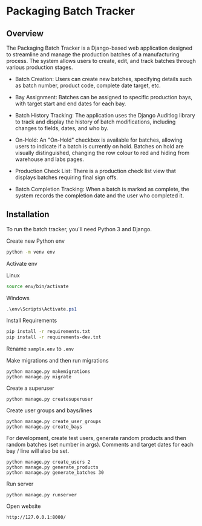 # Packaging Batch Tracker

## Overview

The Packaging Batch Tracker is a Django-based web application designed to streamline and manage the production batches of a manufacturing process. The system allows users to create, edit, and track batches through various production stages.

* Batch Creation: Users can create new batches, specifying details such as batch number, product code, complete date target, etc.

* Bay Assignment: Batches can be assigned to specific production bays, with target start and end dates for each bay.

* Batch History Tracking: The application uses the Django Auditlog library to track and display the history of batch modifications, including changes to fields, dates, and who by.

* On-Hold: An "On-Hold" checkbox is available for batches, allowing users to indicate if a batch is currently on hold. Batches on hold are visually distinguished, changing the row colour to red and hiding from warehouse and labs pages.

* Production Check List: There is a production check list view that displays batches requiring final sign offs.

* Batch Completion Tracking: When a batch is marked as complete, the system records the completion date and the user who completed it.

## Installation

To run the batch tracker, you'll need Python 3 and Django. 

Create new Python env

```bash
python -m venv env
```

Activate env

Linux
```bash
source env/bin/activate
```

Windows
```ps1
.\env\Scripts\Activate.ps1
```

Install Requirements

```bash
pip install -r requirements.txt
pip install -r requirements-dev.txt
```

Rename ```sample.env``` to ```.env```

Make migrations and then run migrations
```
python manage.py makemigrations
python manage.py migrate
```

Create a superuser
```
python manage.py createsuperuser
```

Create user groups and bays/lines
```
python manage.py create_user_groups
python manage.py create_bays
```

For development, create test users, generate random products and then random batches (set number in args). Comments and target dates for each bay / line will also be set.
```
python manage.py create_users 2
python manage.py generate_products
python manage.py generate_batches 30
```

Run server
```
python manage.py runserver
```

Open website
```
http://127.0.0.1:8000/
```